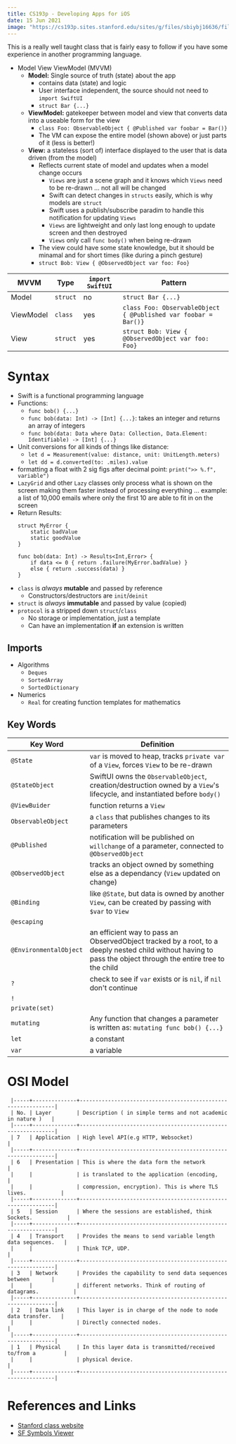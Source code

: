 ```yaml
---
title: CS193p - Developing Apps for iOS
date: 15 Jun 2021
image: "https://cs193p.sites.stanford.edu/sites/g/files/sbiybj16636/files/styles/breakpoint_xl_2x/public/media/image/homepage-default_banner.jpg?itok=rOw_n2E_"
---
```


This is a really well taught class that is fairly easy to follow if you have
some experience in another programming language.

- Model View ViewModel (MVVM)
    - **Model:** Single source of truth (state) about the app
        - contains data (state) and logic
        - User interface independent, the source should not need to `import SwiftUI`
        - `struct Bar {...}`
    - **ViewModel:** gatekeeper between model and view that converts data into a useable form for the view
        - `class Foo: ObservableObject { @Published var foobar = Bar()}`
        - The VM can expose the entire model (shown above) or just parts of it (less is better!)
    - **View:** a stateless (sort of) interface displayed to the user that is data driven (from the model)
        - Reflects current state of model and updates when a model change occurs
            - `Views` are just a scene graph and it knows which `Views` need to be re-drawn ... not all will be changed
            - Swift can detect changes in `structs` easily, which is why models are `struct`
            - Swift uses a publish/subscribe paradim to handle this notification for updating `Views`
            - `Views` are lightweight and only last long enough to update screen and then destroyed
            - `Views` only call `func body()` when being re-drawn
        - The view could have some state knowledge, but it should be minamal and for short times (like during a pinch gesture)
        - `struct Bob: View { @ObservedObject var foo: Foo}`

| MVVM      | Type     | `import SwiftUI` | Pattern |
|-----------|----------|------------------|---------|
| Model     | `struct` | no               | `struct Bar {...}` |
| ViewModel | `class`  | yes              | `class Foo: ObservableObject { @Published var foobar = Bar()}` |
| View      | `struct` | yes              | `struct Bob: View { @ObservedObject var foo: Foo}` |


# Syntax

- Swift is a functional programming language
- Functions:
    - `func bob() {...}` 
    - `func bob(data: Int) -> [Int] {...}`: takes an integer and returns an array of integers
    - `func bob(data: Data where Data: Collection, Data.Element: Identifiable) -> [Int] {...}`
- Unit conversions for all kinds of things like distance:
    - `let d = Measurement(value: distance, unit: UnitLength.meters)`
    - `let dd = d.converted(to: .miles).value`
- formatting a float with 2 sig figs after decimal point: `print(">> %.f", variable")`
- `LazyGrid` and other `Lazy` classes only process what is shown on the screen making them faster instead of processing everything ... example: a list of 10,000 emails where only the first 10 are able to fit in on the screen
- Return Results:
  ```
  struct MyError {
      static badValue
      static goodValue
  }
  
  func bob(data: Int) -> Results<Int,Error> {
      if data <= 0 { return .failure(MyError.badValue) }
      else { return .success(data) }
  }
  ```
- `class` is _always_ **mutable** and passed by reference
    - Constructors/destructors are `init`/`deinit`
- `struct` is _always_ **immutable** and passed by value (copied)
- `protocol` is a stripped down `struct`/`class`
    - No storage or implementation, just a template
    - Can have an implementation **if** an extension is written

## Imports

- Algorithms
    - `Deques`
    - `SortedArray`
    - `SortedDictionary`
- Numerics
    - `Real` for creating function templates for mathematics


## Key Words

| Key Word           | Definition |
|--------------------|------------|
| `@State`           | `var` is moved to heap, tracks `private var` of a `View`, forces `View` to be re-drawn |
| `@StateObject`     | SwiftUI owns the `ObservableObject`, creation/destruction owned by a `View`'s lifecycle, and instantiated before `body()` |
| `@ViewBuider`      | function returns a `View` |
| `ObservableObject` | a `class` that publishes changes to its parameters |
| `@Published`       | notification will be published on `willchange` of a parameter, connected to `@ObservedObject` |
| `@ObservedObject`  | tracks an object owned by something else as a dependancy (`View` updated on change) |
| `@Binding`         | like `@State`, but data is owned by another `View`, can be created by passing with `$var` to `View` |
| `@escaping`        | |
| `@EnvironmentalObject` | an efficient way to pass an ObservedObject tracked by a root, to a deeply nested child without having to pass the object through the entire tree to the child |
| `?`            | check to see if `var` exists or is `nil`, if `nil` don't continue |
| `!`            | |
| `private(set)` | |
| `mutating`     | Any function that changes a parameter is written as: `mutating func bob() {...}` |
| `let`          | a constant |
| `var`          | a variable |

# OSI Model

```
 |-----+--------------+--------------------------------------------------------------|
 | No. | Layer        | Description ( in simple terms and not academic in nature )   |
 |-----+--------------+--------------------------------------------------------------|
 | 7   | Application  | High level API(e.g HTTP, Websocket)                          |
 |-----+--------------+--------------------------------------------------------------|
 | 6   | Presentation | This is where the data form the network                      |
 |     |              | is translated to the application (encoding,                  |
 |     |              | compression, encryption). This is where TLS lives.           |
 |-----+--------------+--------------------------------------------------------------|
 | 5   | Session      | Where the sessions are established, think Sockets.           |
 |-----+--------------+--------------------------------------------------------------|
 | 4   | Transport    | Provides the means to send variable length data sequences.   |
 |     |              | Think TCP, UDP.                                              |
 |-----+--------------+--------------------------------------------------------------|
 | 3   | Network      | Provides the capability to send data sequences between       |
 |     |              | different networks. Think of routing of datagrams.           |
 |-----+--------------+--------------------------------------------------------------|
 | 2   | Data link    | This layer is in charge of the node to node data transfer.   |
 |     |              | Directly connected nodes.                                    |
 |-----+--------------+--------------------------------------------------------------|
 | 1   | Physical     | In this layer data is transmitted/received to/from a         |
 |     |              | physical device.                                             |
 |-----+--------------+--------------------------------------------------------------|
```

# References and Links

- [Stanford class website](https://cs193p.sites.stanford.edu/)
- [SF Symbols Viewer](https://developer.apple.com/sf-symbols)
